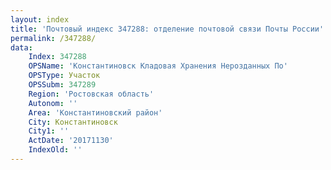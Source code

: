 ```yaml
---
layout: index
title: 'Почтовый индекс 347288: отделение почтовой связи Почты России'
permalink: /347288/
data:
    Index: 347288
    OPSName: 'Константиновск Кладовая Хранения Нерозданных По'
    OPSType: Участок
    OPSSubm: 347289
    Region: 'Ростовская область'
    Autonom: ''
    Area: 'Константиновский район'
    City: Константиновск
    City1: ''
    ActDate: '20171130'
    IndexOld: ''
---
```

